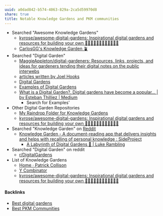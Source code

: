 ```yaml
---
uuid: a0dad842-b574-4063-829a-2ca5d59970d8
share: true
title: Notable Knowledge Gardens and PKM communities
---
```

* Searched "Awesome Knowledge Gardens"
	* [kyrose/awesome-digital-gardens: Inspirational digital gardens and resources for building your own 🍄🌻🌺🌿🌷🌼🌳🌻🌷🌼🌼🌻](https://github.com/kyrose/awesome-digital-gardens)
	* [CarlosGG's Knowledge Garden 🪴](https://carlos-gg.github.io/digitalgarden/)
* Searched "Digital Garden"
	* [MaggieAppleton/digital-gardeners: Resources, links, projects, and ideas for gardeners tending their digital notes on the public interwebs](https://github.com/MaggieAppleton/digital-gardeners)
	* [articles written by Joel Hooks](https://joelhooks.com/)
	* [Digital Gardens](https://old.reddit.com/r/DigitalGardens/)
	* [Examples of Digital Gardens](https://notes.alexkehayias.com/examples-of-digital-gardens/)
	* [What is a Digital Garden?. Digital gardens have become a popular… | by Esteban Thilliez | Medium](https://medium.com/@estebanthi/what-is-a-digital-garden-eeae89c7c483)
		* Search for Examples'
* Other Digital Garden Repositories
	* [My Raindrop Folder for Knowledge Gardens](https://raindrop.io/dentropy/knowledge-gardens-31221194)
	* [kyrose/awesome-digital-gardens: Inspirational digital gardens and resources for building your own 🍄🌻🌺🌿🌷🌼🌳🌻🌷🌼🌼🌻](https://github.com/kyrose/awesome-digital-gardens)
* Searched "Knowledge Garden" on [Reddit](../c7b0b5e1-52e9-45e9-b17f-8377b7883aa5)
	* [Knowledge Garden - A document-reading app that delivers insights and helps with recalling of personal knowledge : SideProject](https://old.reddit.com/r/SideProject/comments/114xddp/knowledge_garden_a_documentreading_app_that/)
		* [A Labyrinth of Digital Gardens 🌱 | Luke Rambling](https://lukerambling.de/posts/labyrinth-of-digital-gardens/)
* Searched "Digital Garden" on reddit
	* [r/DigitalGardens](https://old.reddit.com/r/DigitalGardens/)
* List of Knowledge Gardens
	* [Home · Patrick Collison](https://patrickcollison.com/)
	* [Y Combinator](https://www.ycombinator.com/blog/author/paul-graham)
	* [kyrose/awesome-digital-gardens: Inspirational digital gardens and resources for building your own 🍄🌻🌺🌿🌷🌼🌳🌻🌷🌼🌼🌻](https://github.com/kyrose/awesome-digital-gardens)

#### Backlinks

* [Best digital gardens](/cced3e77-0e6a-4cd9-a354-1b8473d925c1)
* [Best PKM Communities](/a9b9f0fe-e661-4cb0-b67d-1f4409f09b72)